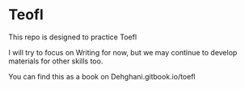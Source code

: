 # Teofl
This repo is designed to practice Toefl 

I will try to focus on Writing for now, but we may continue to develop materials for other skills too.

You can find this as a book on Dehghani.gitbook.io/toefl
